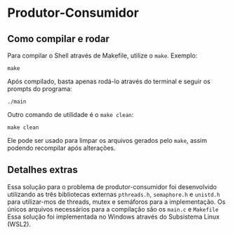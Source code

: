 # Produtor-Consumidor

## Como compilar e rodar

Para compilar o Shell através de Makefile, utilize o `make`. Exemplo:
```
make
```
Após compilado, basta apenas rodá-lo através do terminal e seguir os prompts do programa:
```
./main
```

Outro comando de utilidade é o `make clean`: 
```
make clean
```
Ele pode ser usado para limpar os arquivos gerados pelo `make`, assim podendo recompilar após alterações.

## Detalhes extras

Essa solução para o problema de produtor-consumidor foi desenvolvido utilizando as três bibliotecas externas `pthreads.h`, `semaphore.h` e `unistd.h` para utilizar-mos de threads, mutex e semáforos para a implementação. Os únicos arquivos necessários para a compilação são os ``main.c`` e ``Makefile`` Essa solução foi implementada no Windows através do Subsistema Linux (WSL2).
